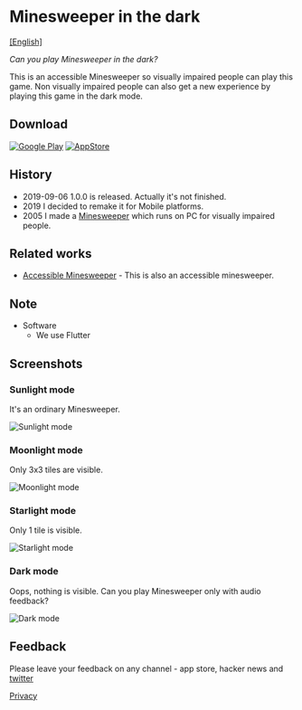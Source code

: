 # Minesweeper in the dark

[\[English\]](index)



*Can you play Minesweeper in the dark?*

This is an accessible Minesweeper so visually impaired people can play this game. Non visually impaired people can also get a new experience by playing this game in the dark mode.


## Download
[![Google Play](https://keewon.github.io/opop/google.png)](https://play.google.com/store/apps/details?id=com.acidblob.mindsweeper2)
[![AppStore](https://keewon.github.io/opop/apple.png)](https://apps.apple.com/kr/app/minesweeper-in-the-dark/id1478632873)

## History
 - 2019-09-06  1.0.0 is released. Actually it's not finished.
 - 2019 I decided to remake it for Mobile platforms.
 - 2005 I made a [Minesweeper](https://github.com/keewon/blindmine) which runs on PC for visually impaired people. 

## Related works
 - [Accessible Minesweeper](https://apps.apple.com/us/app/accessible-minesweeper/id405094331) - This is also an accessible minesweeper.

## Note
 - Software
   - We use Flutter

## Screenshots
### Sunlight mode
It's an ordinary Minesweeper.

![Sunlight mode](screenshot_sunlight.png)

### Moonlight mode
Only 3x3 tiles are visible.

![Moonlight mode](screenshot_moonlight.png)

### Starlight mode
Only 1 tile is visible.

![Starlight mode](screenshot_starlight.png)

### Dark mode
Oops, nothing is visible. Can you play Minesweeper only with audio feedback?

![Dark mode](screenshot_inthedark.png)


## Feedback
Please leave your feedback on any channel - app store, hacker news and [twitter](https://twitter.com/keewonseo)
 


[Privacy](privacy)
